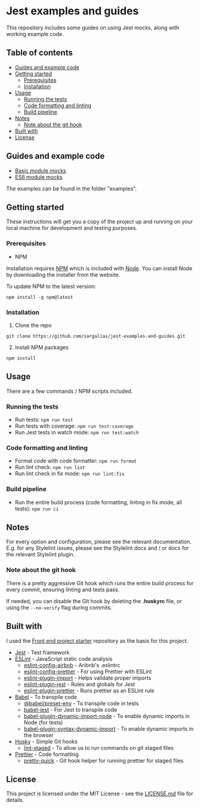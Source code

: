 
# Jest examples and guides

This repository includes some guides on using Jest mocks, along with working example code.

## Table of contents
- [Guides and example code](#guides-and-example-code)
- [Getting started](#getting-started)
  - [Prerequisites](#prerequisites)
  - [Installation](#installation)
- [Usage](#usage)
  - [Running the tests](#running-the-tests)
  - [Code formatting and linting](#code-formatting-and-linting)
  - [Build pipeline](#build-pipeline)
- [Notes](#notes)
  - [Note about the git hook](#note-about-the-git-hook)
- [Built with](#built-with)
- [License](#license)

## Guides and example code
- [Basic module mocks](guides/basic-module-mocks.md)
- [ES6 module mocks](guides/es6-module-mocks)

The examples can be found in the folder "examples".

## Getting started

These instructions will get you a copy of the project up and running on your local machine for development and testing purposes.

### Prerequisites

- NPM

Installation requires [NPM](https://www.npmjs.com/) which is included with [Node](https://nodejs.org/). You can install Node by downloading the installer from the website.

To update NPM to the latest version:

```
npm install -g npm@latest
```

### Installation

1. Clone the repo

```
git clone https://github.com/sargalias/jest-examples-and-guides.git
```

2. Install NPM packages

```
npm install
```

## Usage

There are a few commands / NPM scripts included.

### Running the tests

- Run tests: `npm run test`
- Run tests with coverage: `npm run test:coverage`
- Run Jest tests in watch mode: `npm run test:watch`

### Code formatting and linting

- Format code with code formatter: `npm run format`
- Run lint check: `npm run lint`
- Run lint check in fix mode: `npm run lint:fix`

### Build pipeline

- Run the entire build process (code formatting, linting in fix mode, all tests): `npm run ci`

## Notes

For every option and configuration, please see the relevant documentation. E.g. for any Stylelint issues, please see the Stylelint docs and / or docs for the relevant Stylelint plugin.

### Note about the git hook

There is a pretty aggressive Git hook which runs the entire build process for every commit, ensuring linting and tests pass.

If needed, you can disable the Git hook by deleting the **.huskyrc** file, or using the `--no-verify` flag during commits.

## Built with

I used the [Front end project starter](https://github.com/sargalias/front-end-project-starter) repository as the basis for this project.

- [Jest](https://github.com/facebook/jest) - Test framework
- [ESLint](https://github.com/eslint/eslint) - JavaScript static code analysis
  - [eslint-config-airbnb](https://github.com/airbnb/javascript/tree/master/packages/eslint-config-airbnb) - Aribnb's .eslintrc
  - [eslint-config-prettier](https://github.com/prettier/eslint-config-prettier) - For using Prettier with ESLint
  - [eslint-plugin-import](https://github.com/benmosher/eslint-plugin-import) - Helps validate proper imports
  - [eslint-plugin-jest](https://github.com/jest-community/eslint-plugin-jest) - Rules and globals for Jest
  - [eslint-plugin-prettier](https://github.com/prettier/eslint-plugin-prettier) - Runs prettier as an ESLint rule
- [Babel](https://github.com/babel/babel) - To transpile code
  - [@babel/preset-env](https://github.com/babel/babel/tree/master/packages/babel-preset-env) - To transpile code in tests
  - [babel-jest](https://github.com/facebook/jest/tree/master/packages/babel-jest) - For Jest to transpile code
  - [babel-plugin-dynamic-import-node](https://github.com/airbnb/babel-plugin-dynamic-import-node) - To enable dynamic imports in Node (for tests)
  - [babel-plugin-syntax-dynamic-import](https://github.com/babel/babel/tree/master/packages/babel-plugin-syntax-dynamic-import) - To enable dynamic imports in the browser
- [Husky](https://github.com/typicode/husky) - Simple Git hooks
  - [lint-staged](https://github.com/okonet/lint-staged) - To allow us to run commands on git staged files
- [Prettier](https://github.com/prettier/prettier) - Code formatting
  - [pretty-quick](https://github.com/azz/pretty-quick) - Git hook helper for running prettier for staged files

## License

This project is licensed under the MIT License - see the [LICENSE.md](LICENSE.md) file for details.

